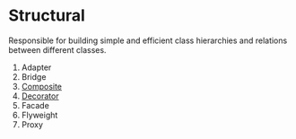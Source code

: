 # Structural

Responsible for building simple and efficient class hierarchies and relations between different classes.

1. Adapter
1. Bridge
1. [Composite](composite)
1. [Decorator](decorator)
1. Facade
1. Flyweight
1. Proxy
